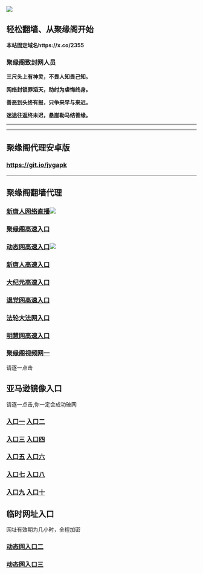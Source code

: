 
![](https://raw.githubusercontent.com/hao369/a/master/j.jpg)



## 轻松翻墙、从聚缘阁开始

**本站固定域名https://x.co/2355**

### 聚缘阁致封网人员

**三尺头上有神灵，不畏人知畏己知。**

**网络封锁罪滔天，助纣为虐悔终身。**

**善恶到头终有报，只争来早与来迟。**

**迷途往返终未迟，悬崖勒马结善缘。**





***







***


##  聚缘阁代理安卓版

### https://git.io/jygapk


***


## 聚缘阁翻墙代理 

### [新唐人网络直播](https://jzlbaru5y5.execute-api.us-east-2.amazonaws.com/2547788l-09)![](https://raw.githubusercontent.com/hao369/a/master/jygtj.gif)

### [聚缘阁高速入口](https://ygvczou6zc.execute-api.us-east-2.amazonaws.com/254878ju7)

### [动态网高速入口]( https://5jo7ip33r1.execute-api.us-west-1.amazonaws.com/de5-uy/?id=2)![](https://raw.githubusercontent.com/hao369/a/master/jygdl.gif)

### [新唐人高速入口]( https://5jo7ip33r1.execute-api.us-west-1.amazonaws.com/de5-uy/?id=5)

### [大纪元高速入口]( https://5jo7ip33r1.execute-api.us-west-1.amazonaws.com/de5-uy/?id=7)

### [退党网高速入口]( https://5jo7ip33r1.execute-api.us-west-1.amazonaws.com/de5-uy/?id=8)

### [法轮大法网入口]( https://5jo7ip33r1.execute-api.us-west-1.amazonaws.com/de5-uy/?id=15)

### [明慧网高速入口]( https://5jo7ip33r1.execute-api.us-west-1.amazonaws.com/de5-uy/?id=3)

### [聚缘阁视频网一]( https://rtly9mkx4d.execute-api.us-east-2.amazonaws.com/21475699-o)



请逐一点击

## 亚马逊镜像入口 

请逐一点击,你一定会成功破网

### **[入口一](https://s3-ap-southeast-2.amazonaws.com/jyg1/jyg.html)** **[入口二]( https://s3.eu-west-2.amazonaws.com/jyg2/jyg.html)**


### **[入口三](https://s3.eu-central-1.amazonaws.com/jyg3/jyg.html)**  **[入口四](https://s3-ap-southeast-1.amazonaws.com/jyg4/jyg.html)**

### **[入口五](https://s3.ap-south-1.amazonaws.com/jyg5/jyg.html)**  **[入口六](https://s3-us-west-1.amazonaws.com/jyg6/jyg.html)**


###  **[入口七](https://s3-us-west-2.amazonaws.com/jyg7/jyg.html)**  **[入口八](https://s3-eu-west-1.amazonaws.com/jyg8/jyg.html)**


###  **[入口九](https://s3-ap-northeast-1.amazonaws.com/jyg9/jyg.html)**  **[入口十](https://s3.amazonaws.com/dtw/jyg.html)**



## 临时网址入口 

网址有效期为几小时，全程加密

### [动态网入口二](https://x.co/ddg)

### [动态网入口三](https://x.co/ddf)




